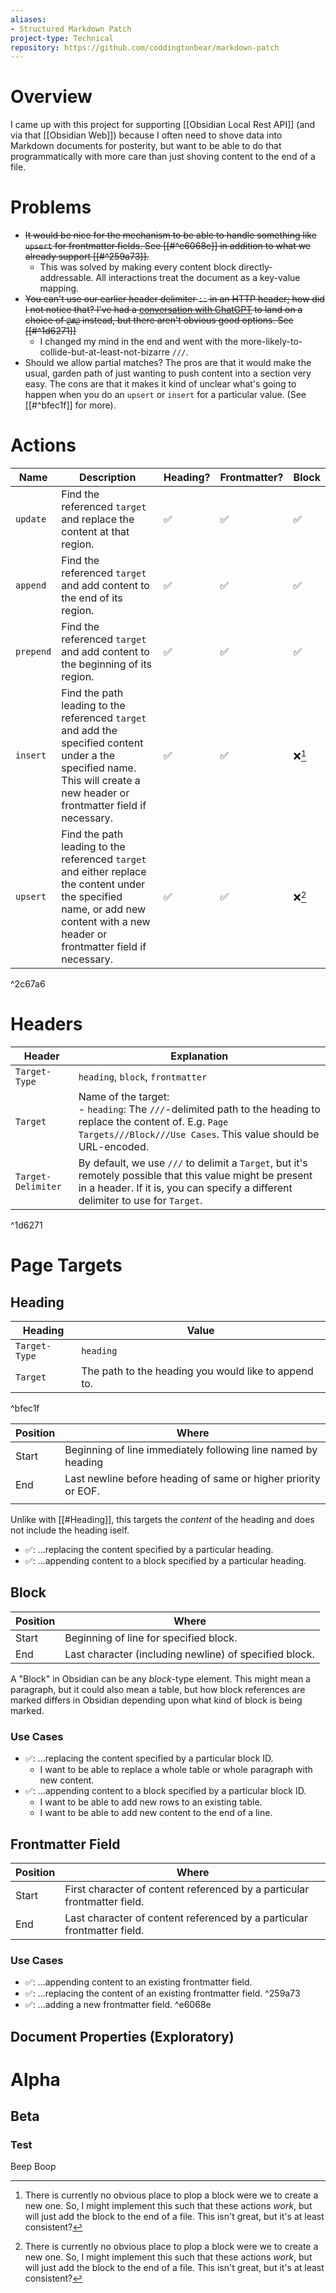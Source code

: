 ```yaml
---
aliases:
- Structured Markdown Patch
project-type: Technical
repository: https://github.com/coddingtonbear/markdown-patch
---
```


# Overview
I came up with this project for supporting [[Obsidian Local Rest API]] (and via that [[Obsidian Web]]) because I often need to shove data into Markdown documents for posterity, but want to be able to do that programmatically with more care than just shoving content to the end of a file.
# Problems
- ~~It would be nice for the mechanism to be able to handle something like `upsert` for frontmatter fields.  See [[#^e6068e]] in addition to what we already support [[#^259a73]].~~
	- This was solved by making every content block directly-addressable.  All interactions treat the document as a key-value mapping.
- ~~You can't use our earlier header delimiter `::` in an HTTP header; how did I not notice that?  I've had a [conversation with ChatGPT](https://chatgpt.com/share/117b262a-f534-40e6-bc05-287758706f34) to land on a choice of `@#@` instead, but there aren't obvious good options.  See [[#^1d6271]]~~
	- I changed my mind in the end and went with the more-likely-to-collide-but-at-least-not-bizarre `///`.
- Should we allow partial matches?  The pros are that it would make the usual, garden path of just wanting to push content into a section very easy.  The cons are that it makes it kind of unclear what's going to happen when you do an `upsert` or `insert` for a particular value.  (See [[#^bfec1f]] for more).

# Actions
| Name      | Description                                                                                                                                                                       | Heading? | Frontmatter? | Block               |
| --------- | --------------------------------------------------------------------------------------------------------------------------------------------------------------------------------- | -------- | ------------ | ------------------- |
| `update`  | Find the referenced `target` and replace the content at that region.                                                                                                              | ✅        | ✅            | ✅                   |
| `append`  | Find the referenced `target` and add content to the end of its region.                                                                                                            | ✅        | ✅            | ✅                   |
| `prepend` | Find the referenced `target` and add content to the beginning of its region.                                                                                                      | ✅        | ✅            | ✅                   |
| `insert`  | Find the path leading to the referenced `target` and add the specified content under a the specified name. This will create a new header or frontmatter field if necessary.       | ✅        | ✅            | ❌[^block-ambiguity] |
| `upsert`  | Find the path leading to the referenced `target` and either replace the content under the specified name, or add new content with a new header or frontmatter field if necessary. | ✅        | ✅            | ❌[^block-ambiguity] |

^2c67a6

# Headers
| Header             | Explanation                                                                                                                                                                                    |
| ------------------ | ---------------------------------------------------------------------------------------------------------------------------------------------------------------------------------------------- |
| `Target-Type`      | `heading`, `block`, `frontmatter`                                                                                                                                                              |
| `Target`           | Name of the target:<br>- `heading`: The `///`-delimited path to the heading to replace the content of.  E.g. `Page Targets///Block///Use Cases`.  This value should be URL-encoded.            |
| `Target-Delimiter` | By default, we use `///` to delimit a `Target`, but it's remotely possible that this value might be present in a header.  If it is, you can specify a different delimiter to use for `Target`. |

^1d6271

# Page Targets

## Heading

| Heading       | Value                                                 |
| ------------- | ----------------------------------------------------- |
| `Target-Type` | `heading`                                             |
| `Target`      | The path to the heading you would like to append to.  |

^bfec1f

| Position | Where                                                          |
| -------- | -------------------------------------------------------------- |
| Start    | Beginning of line immediately following line named by heading  |
| End      | Last newline before heading of same or higher priority or EOF. |
|          |                                                                |
Unlike with [[#Heading]], this targets the *content* of the heading and does not include the heading iself.
- ✅: ...replacing the content specified by a particular heading.
- ✅: ...appending content to a block specified by a particular heading.
## Block
| Position | Where                                                  |
| -------- | ------------------------------------------------------ |
| Start    | Beginning of line for specified block.                 |
| End      | Last character (including newline) of specified block. |
A "Block" in Obsidian can be any *block*-type element.  This might mean a paragraph, but it could also mean a table, but how block references are marked differs in Obsidian depending upon what kind of block is being marked.
### Use Cases
- ✅: ...replacing the content specified by a particular block ID.
	- I want to be able to replace a whole table or whole paragraph with new content.
- ✅: ...appending content to a block specified by a particular block ID.
	- I want to be able to add new rows to an existing table.
	- I want to be able to add new content to the end of a line.

## Frontmatter Field

| Position | Where                                                                    |
| -------- | ------------------------------------------------------------------------ |
| Start    | First character of content referenced by a particular frontmatter field. |
| End      | Last character of content referenced by a particular frontmatter field.  |
### Use Cases
- ✅: ...appending content to an existing frontmatter field.
- ✅: ...replacing the content of an existing frontmatter field. ^259a73
- ✅: ...adding a new frontmatter field. ^e6068e
## Document Properties (Exploratory)

[^block-ambiguity]: There is currently no obvious place to plop a block were we to create a new one.  So, I might implement this such that these actions *work*, but will just add the block to the end of a file.  This isn't great, but it's at least consistent?
# Alpha
## Beta
### Test
Beep Boop
